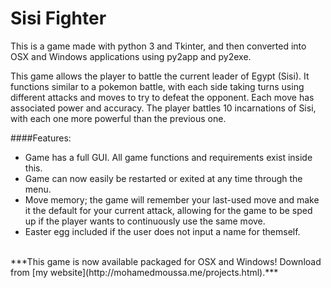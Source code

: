 Sisi Fighter
=========

This is a game made with python 3 and Tkinter, and then converted into OSX and Windows applications using py2app and py2exe.

This game allows the player to battle the current leader of Egypt (Sisi). It functions similar to a pokemon battle, with each side taking turns using different attacks and moves to try to defeat the opponent. Each move has associated power and accuracy. The player battles 10 incarnations of Sisi, with each one more powerful than the previous one.

####Features:
- Game has a full GUI. All game functions and requirements exist inside this.
- Game can now easily be restarted or exited at any time through the menu.
- Move memory; the game will remember your last-used move and make it the default for your current attack, allowing for the game to be sped up if the player wants to continuously use the same move.
- Easter egg included if the user does not input a name for themself.

<br>
***This game is now available packaged for OSX and Windows! Download from [my website](http://mohamedmoussa.me/projects.html).***

